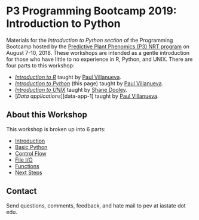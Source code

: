 # P3 Programming Bootcamp 2019: Introduction to Python

Materials for the *Introduction to Python section* of the Programming Bootcamp hosted by the [Predictive Plant Phenomics (P3) NRT program][p3-landing] on August 7-10, 2018.  These workshops are intended as a gentle introduction for those who have little to no experience in R, Python, and UNIX.  There are four parts to this workshop:

* [*Introduction to R*][intro-to-R] taught by [Paul Villanueva][paul-github]. 
* [*Introduction to Python*][intro-to-python] (this page) taught by [Paul Villanueva][paul-github]. 
* [*Introduction to UNIX*][intro-to-unix] taught by [Shane Dooley][shane-github].
* [*Data applications*][data-app-1] taught by [Paul Villanueva][paul-github].

## About this Workshop

This workshop is broken up into 6 parts:

* [Introduction](lessons/P3Bootcamp2018-00.ipynb) 
* [Basic Python](lessons/P3Bootcamp2018-01.ipynb)
* [Control Flow](lessons/P3Bootcamp2018-02.ipynb)
* [File I/O](lessons/P3Bootcamp2018-03.ipynb)
* [Functions](lessons/P3Bootcamp2018-04.ipynb)
* [Next Steps](lessons/P3Bootcamp2018-05.ipynb)

## Contact

Send questions, comments, feedback, and hate mail to pev at iastate dot edu.


[p3-landing]: https://www.predictivephenomicsinplants.iastate.edu/
[intro-to-r]: https://github.com/sdsmith1390/Tutorial_Basic_R
[intro-to-python]: https://nbviewer.jupyter.org/github/pommevilla/p3.bootcamp.python.2018/blob/master/lessons/P3Bootcamp2018-00.ipynb
[intro-to-unix]: https://github.com/skDooley/shell_tutorial
[paul-github]: https://github.com/pommevilla
[shane-github]: https://github.com/skDooley
